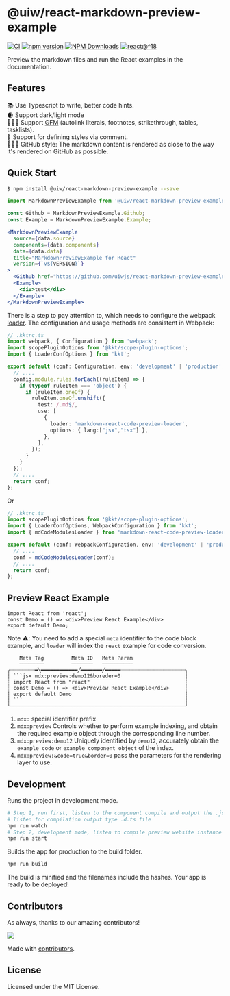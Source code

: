 <!--rehype:ignore:start-->
@uiw/react-markdown-preview-example
===
<!--rehype:ignore:end-->

[![CI](https://github.com/uiwjs/react-markdown-preview-example/actions/workflows/ci.yml/badge.svg)](https://github.com/uiwjs/react-markdown-preview-example/actions/workflows/ci.yml)
[![npm version](https://img.shields.io/npm/v/@uiw/react-markdown-preview-example.svg)](https://www.npmjs.com/package/@uiw/react-markdown-preview-example)
[![NPM Downloads](https://img.shields.io/npm/dm/@uiw/react-markdown-preview-example.svg?style=flat&label=)](https://www.npmjs.com/package/@uiw/react-markdown-preview-example)
[![react@^18](https://shields.io/badge/react-^18-green?style=flat&logo=react)](https://github.com/facebook/react/releases)

Preview the markdown files and run the React examples in the documentation.

## Features

📚 Use Typescript to write, better code hints.  
🌒 Support dark/light mode  
🏋🏾‍♂️ Support [GFM](https://github.github.com/gfm/) (autolink literals, footnotes, strikethrough, tables, tasklists).  
🐝 Support for defining styles via comment.  
🙆🏼‍♂️ GitHub style: The markdown content is rendered as close to the way it's rendered on GitHub as possible.

## Quick Start

```bash
$ npm install @uiw/react-markdown-preview-example --save
```

```jsx
import MarkdownPreviewExample from '@uiw/react-markdown-preview-example';

const Github = MarkdownPreviewExample.Github;
const Example = MarkdownPreviewExample.Example;

<MarkdownPreviewExample
  source={data.source}
  components={data.components}
  data={data.data}
  title="MarkdownPreviewExample for React"
  version={`v${VERSION}`}
>
  <Github href="https://github.com/uiwjs/react-markdown-preview-example" />
  <Example>
    <div>test</div>
  </Example>
</MarkdownPreviewExample>
```

There is a step to pay attention to, which needs to configure the webpack [loader](https://www.npmjs.com/package/markdown-react-code-preview-loader). The configuration and usage methods are consistent in Webpack:

```ts
// .kktrc.ts
import webpack, { Configuration } from 'webpack';
import scopePluginOptions from '@kkt/scope-plugin-options';
import { LoaderConfOptions } from 'kkt';

export default (conf: Configuration, env: 'development' | 'production', options: LoaderConfOptions) => {
  // ....
  config.module.rules.forEach((ruleItem) => {
    if (typeof ruleItem === 'object') {
      if (ruleItem.oneOf) {
        ruleItem.oneOf.unshift({
          test: /.md$/,
          use: [
            {
              loader: 'markdown-react-code-preview-loader',
              options: { lang:["jsx","tsx"] },
            },
          ],
        });
      }
    }
  });
  // ....
  return conf;
};
```

Or

```ts
// .kktrc.ts
import scopePluginOptions from '@kkt/scope-plugin-options';
import { LoaderConfOptions, WebpackConfiguration } from 'kkt';
import { mdCodeModulesLoader } from 'markdown-react-code-preview-loader';

export default (conf: WebpackConfiguration, env: 'development' | 'production', options: LoaderConfOptions) => {
  // ....
  conf = mdCodeModulesLoader(conf);
  // ....
  return conf;
};
```

## Preview React Example

```tsx mdx:preview
import React from 'react';
const Demo = () => <div>Preview React Example</div>
export default Demo;
```

Note ⚠️: You need to add a special `meta` identifier to the code block example, and `loader` will index the `react` example for code conversion.

```
    Meta Tag         Meta ID   Meta Param
    ┈┈┈┈┈┈┈┈         ┈┈┈┈┈┈┈   ┈┈┈┈┈┈┈┈┈┈
╭┈┈┈┈┈┈┈┈━╲━━━━━━━━━━━━╱━━━━━━━╱━━━━━┈┈┈┈┈┈┈┈┈┈┈┈┈┈┈┈┈┈┈┈┈╮
┆ ```jsx mdx:preview:demo12&boreder=0                     ┆
┆ import React from "react"                               ┆
┆ const Demo = () => <div>Preview React Example</div>     ┆
┆ export default Demo                                     ┆
┆ ```                                                     ┆
╰┈┈┈┈┈┈┈┈┈┈┈┈┈┈┈┈┈┈┈┈┈┈┈┈┈┈┈┈┈┈┈┈┈┈┈┈┈┈┈┈┈┈┈┈┈┈┈┈┈┈┈┈┈┈┈┈┈╯
```

1. `mdx:` special identifier prefix
2. `mdx:preview` Controls whether to perform example indexing, and obtain the required example object through the corresponding line number.
3. `mdx:preview:demo12` Uniquely identified by `demo12`, accurately obtain the `example code` or `example component object` of the index.
4. `mdx:preview:&code=true&border=0` pass the parameters for the rendering layer to use.


## Development

Runs the project in development mode.  

```bash
# Step 1, run first, listen to the component compile and output the .js file
# listen for compilation output type .d.ts file
npm run watch
# Step 2, development mode, listen to compile preview website instance
npm run start
```

Builds the app for production to the build folder.

```bash
npm run build
```

The build is minified and the filenames include the hashes.
Your app is ready to be deployed!

## Contributors

As always, thanks to our amazing contributors!

<a href="https://github.com/uiwjs/react-markdown-preview-example/graphs/contributors">
  <img src="https://uiwjs.github.io/react-markdown-preview-example/CONTRIBUTORS.svg" />
</a>

Made with [contributors](https://github.com/jaywcjlove/github-action-contributors).

## License

Licensed under the MIT License.
